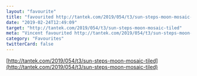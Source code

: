 ```yaml
---
layout: "favourite"
title: "favourited http://tantek.com/2019/054/t3/sun-steps-moon-mosaic-tiled"
date: "2019-02-24T12:49:09"
target: "http://tantek.com/2019/054/t3/sun-steps-moon-mosaic-tiled"
meta: "Vincent favourited http://tantek.com/2019/054/t3/sun-steps-moon-mosaic-tiled"
category: "Favourites"
twitterCard: false
---
```

[http://tantek.com/2019/054/t3/sun-steps-moon-mosaic-tiled](http://tantek.com/2019/054/t3/sun-steps-moon-mosaic-tiled)

